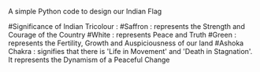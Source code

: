 A simple Python code to design our Indian Flag 

#Significance of Indian Tricolour :
#Saffron : represents the Strength and Courage of the Country
#White   : represents Peace and Truth
#Green   : represents the Fertility, Growth and Auspiciousness of our land 
#Ashoka Chakra : signifies that there is 'Life in Movement' and 'Death in Stagnation'. It represents the Dynamism of a Peaceful Change
